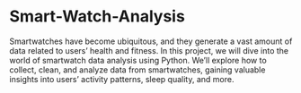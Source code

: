 # Smart-Watch-Analysis
Smartwatches have become ubiquitous, and they generate a vast amount of data related to users’ health and fitness. In this project, we will dive into the world of smartwatch data analysis using Python. We’ll explore how to collect, clean, and analyze data from smartwatches, gaining valuable insights into users’ activity patterns, sleep quality, and more.
